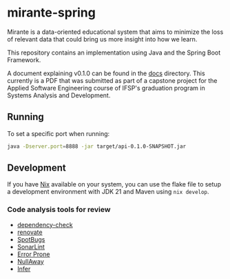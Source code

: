 # mirante-spring

Mirante is a data-oriented educational system that aims to minimize the loss of relevant data that could bring us more insight into how we learn.

This repository contains an implementation using Java and the Spring Boot Framework.

A document explaining v0.1.0 can be found in the [docs](docs) directory. This currently is a PDF that was submitted as part of a capstone project for the Applied Software Engineering course of IFSP's graduation program in Systems Analysis and Development.

## Running

To set a specific port when running:

```sh
java -Dserver.port=8888 -jar target/api-0.1.0-SNAPSHOT.jar
```

## Development

If you have [Nix](https://nixos.org/manual/nix/stable/introduction) available on your system, you can use the flake file to setup a development environment with JDK 21 and Maven using `nix develop`.

### Code analysis tools for review

- [dependency-check](http://jeremylong.github.io/DependencyCheck)
- [renovate](https://github.com/renovatebot/renovate)
- [SpotBugs](https://spotbugs.readthedocs.io/en/latest/maven.html)
- [SonarLint](https://www.sonarsource.com/products/sonarlint/)
- [Error Prone](https://errorprone.info/)
- [NullAway](https://github.com/uber/NullAway)
- [Infer](https://fbinfer.com/docs/getting-started/)
